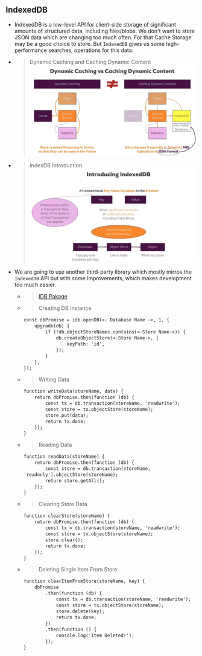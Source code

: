 ## IndexedDB

- IndexedDB is a low-level API for client-side storage of significant amounts of structured data, including files/blobs. We don't want to store JSON data which are changing too much often. For that Cache Storage may be a good choice to store. But `IndexedDB` gives us some high-performance searches, operations for this data.
- > Dynamic Caching and Caching Dynamic Content  
  > ![slide-1](./slides/1.jpeg)

- > IndexDB Introduction
  > ![slide-2](./slides/2.jpeg)

- We are going to use another third-party library which mostly mirros the `IndexedDB` API but with some improvements, which makes development too much easier.
  - > [IDB Pakage](https://github.com/jakearchibald/idb)
  - > Creating DB Instance
    ```
    const dbPromise = idb.openDB(<- Database Name ->, 1, {
        upgrade(db) {
            if (!db.objectStoreNames.contains(<-Store Name->)) {
                db.createObjectStore(<-Store Name->, {
                    keyPath: 'id',
                });
            }
        },
    });
    ```
  - > Writing Data
    ```
    function writeData(storeName, data) {
        return dbPromise.then(function (db) {
            const tx = db.transaction(storeName, 'readwrite');
            const store = tx.objectStore(storeName);
            store.put(data);
            return tx.done;
        });
    }
    ```
  - > Reading Data
    ```
    function readData(storeName) {
        return dbPromise.then(function (db) {
            const store = db.transaction(storeName, 'readonly').objectStore(storeName);
            return store.getAll();
        });
    }
    ```
  - > Clearing Store Data
    ```
    function clearStore(storeName) {
        return dbPromise.then(function (db) {
            const tx = db.transaction(storeName, 'readwrite');
            const store = tx.objectStore(storeName);
            store.clear();
            return tx.done;
        });
    }
    ```
  - > Deleting Single Item From Store
    ```
    function clearItemFromStore(storeName, key) {
        dbPromise
            .then(function (db) {
                const tx = db.transaction(storeName, 'readwrite');
                const store = tx.objectStore(storeName);
                store.delete(key);
                return tx.done;
            })
            .then(function () {
                console.log('Item Deleted!');
            });
    }
    ```
